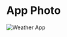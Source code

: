# App Photo
![Weather App](https://github.com/zeynalnicat/WeatherApp/assets/65115194/d677ca39-26c3-425c-9d28-04d3cba308c3)


